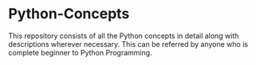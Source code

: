 # Python-Concepts
This repository consists of all the Python concepts in detail along with descriptions wherever necessary. This can be referred by anyone who is complete beginner to Python Programming. 
